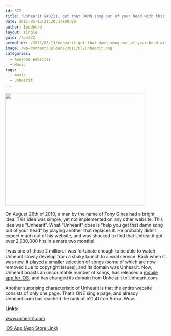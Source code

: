 ```yaml
---
id: 372
title: 'Unhearit &#8211; get that DAMN song out of your head with this nifty website!'
date: 2011-05-13T21:20:17+00:00
author: Ipodnerd
layout: single
guid: /?p=372
permalink: /2011/05/13/unhearit-get-that-damn-song-out-of-your-head-with-this-nifty-website/
image: /wp-content/uploads/2011/05/unhearit.png
categories:
  - Awesome Websites
  - Music
tags:
  - music
  - unhearit
---
```

[<img class="aligncenter size-full wp-image-378" title="unhearit" src="/wp-content/uploads/2011/05/unhearit.png" alt="" width="439" height="355" srcset="/wp-content/uploads/2011/05/unhearit.png 439w, /wp-content/uploads/2011/05/unhearit-300x242.png 300w" sizes="(max-width: 439px) 100vw, 439px" />](/wp-content/uploads/2011/05/unhearit.png)

On August 26th of 2010, a man by the name of Tony Gines had a bright idea. This idea was simple, yet not implemented on any other website. This idea was &#8220;Unhearit&#8221;. What &#8220;Unhearit&#8221; does is &#8220;help you get that damn song out of your head&#8221; by playing another that replaces it. He probably didn&#8217;t expect much out of his website, and was shocked to find that Unhear.it got over 2,000,000 hits in a mere two months!

I was one of those 2 million. I was fortunate enough to be able to watch Unhearit slowly develop from a shaky launch to a viral service. Back when it was new, it played a smaller selection of songs (some of which are now removed due to copyright issues), and its domain was Unhear.it. Now, Unhearit boasts an uncountable number of songs, has released a <a title="http://itunes.apple.com/us/app/unhearit/id394588168" href="http://itunes.apple.com/us/app/unhearit/id394588168" target="_blank">mobile app for iOS</a>, and has changed its domain from Unhear.it to Unhearit.com.

Another surprising characteristic of Unhearit is that the entire website consists of only one page. That&#8217;s ONE single page, and already Unhearit.com has reached the rank of 521,417 on Alexa. Wow.

**Links:**
  
<a title="http://www.unhearit.com" href="http://www.unhearit.com" target="_blank">www.unhearit.com</a>
  
<a title="http://itunes.apple.com/us/app/unhearit/id394588168" href="http://itunes.apple.com/us/app/unhearit/id394588168" target="_blank">iOS App (App Store Link)</a>

